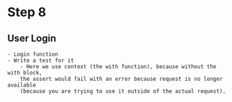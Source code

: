 # Step 8

## User Login
    - Login function
    - Write a test for it
        - Here we use context (the with function), because without the with block, 
        the assert would fail with an error because request is no longer available 
        (because you are trying to use it outside of the actual request).
    
